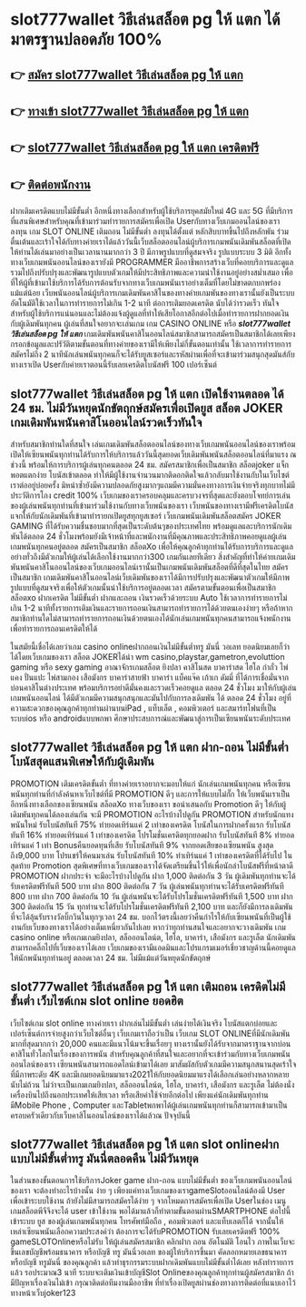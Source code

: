 # slot777wallet วิธีเล่นสล็อต pg ให้ แตก  ได้มาตรฐานปลอดภัย 100%

## 👉 [สมัคร slot777wallet วิธีเล่นสล็อต pg ให้ แตก](https://slot777wallet.com/)
## 👉 [ทางเข้า slot777wallet วิธีเล่นสล็อต pg ให้ แตก](https://slot777wallet.com/)
## 👉 [slot777wallet วิธีเล่นสล็อต pg ให้ แตก เครดิตฟรี](https://slot777wallet.com/)
## 👉 [ติดต่อพนักงาน](https://slot777wallet.com/)


ฝากเติมเครดิตแบบไม่มีขั้นต่ำ  อีกหนึ่งทางเลือกสำหรับผู้ใช้บริการยุคสมัยใหม่ 4G และ 5G ที่มีบริการที่แสนพิเศษสำหรับคุณที่เข้ามาร่วมทำรายการสมัครเพื่อเปิด Userกับทางเว็บเกมออนไลน์ของเราลงทุน เกม SLOT ONLINE เติมถอน ไม่มีขั้นต่ำ ลงทุนได้ตั้งแต่ หลักสิบบาทขึ้นไปถึงหลักพัน ร่วมตื่นเต้นและเร้าใจได้กับทางค่ายเราได้แล้ววันนี้เว็บสล็อตออนไลน์ผู้บริการเกมพนันเดิมพันสล็อตที่เปิดให้ท่านได้เล่นมาอย่างเป็นเวลานานมากกว่า 3 ปี มีภาพรูปแบบที่ดูสมจจริง รูปแบบระบบ 3 มิติ
อีกทั้งทางเว็บเกมพนันออนไลน์ของเรายังมี  PROGRAMMER มืออาชีพการสร้างเว็บที่คอยบริการและดูแล  รวมไปถึงปรับปรุงและพัฒนารูปแบบตัวเกมให้มีประสิทธิภาพและความน่าใช้งานอยู่อย่างสม่ำเสมอ เพื่อที่ให้ผู้ที่เข้ามาใช้บริการได้รับการต้อนรับจากทางเว็บเกมพนันเราอย่างเต็มที่โดยไม่ขาดตกบกพร่องแม้แต่น้อย เว็บพนันออนไลน์ผู้บริการเกมเดิมพันคาสิโนของทางค่ายเกมพันของทางเรานั้นยังเป็นระบบ อัตโนมัติใช้เวลาในการทำรายการไม่เกิน 1-2 นาที ต่อการเติมยอดเครดิต นับได้ว่ารวดเร็ว ทันใจสำหรับผู้ใช้บริการแน่นอนและไม่ต้องแจ้งผู้ดูแลที่ทำให้เสียโอกาสอีกต่อไปเมื่อทำรายการฝากยอดเงินกับผู้เดิมพันทุกคน
ผู้เล่นที่สนใจอยากจะเล่นเกม เกม CASINO ONLINE หรือ ***slot777wallet วิธีเล่นสล็อต pg ให้ แตก*** เกมเดิมพันพนันคาสิโนออนไลน์สมาชิกสามารถสมัครเป็นสมาชิกได้เลยเพียงกรอกข้อมูลและปรัวัติตามขั้นตอนที่ทางค่ายของเรามีให้เพียงไม่กี่ขั้นตอนเท่านั้น ใช้เวลาการทำรายการสมัครไม่ถึง 2 นาทีนักเล่นพนันทุกคนก็จะได้รับยูสเซอร์และรหัสผ่านเพื่อที่จะเข้ามาร่วมสนุกสุดมันส์กับทางเราเปิด Userกับค่ายเราตอนนี้รับเลยเครดิตโบนัสฟรี 100 เปอร์เซ็นต์ 

## slot777wallet วิธีเล่นสล็อต pg ให้ แตก เปิดใช้งานตลอด ได้ 24 ชม. ไม่มีวันหยุดนักขัตฤกษ์สมัครเพื่อเปิดยูส สล็อต JOKER เกมเดิมพันพนันคาสิโนออนไลน์รวดเร็วทันใจ

สำหรับสมาชิกท่านใดที่สนใจ เล่นเกมเดิมพันสล็อตออนไลน์ของทางเว็บเกมพนันออนไลน์ของเราพร้อมเปิดให้เซียนพนันทุกท่านได้รับการให้บริการแล้ววันนี้สุดยอดเว็บเดิมพันพนันสล็อตออนไลน์ที่มาแรง ณ ช่วงนี้ พร้อมให้การบริการผู้เล่นทุกคนตลอด 24 ชม. สมัครสมาชิกเพื่อเป็นสมาชิก สล็อตjoker แจ็กพอตแตกง่าย โบนัสเข้าตลอด ทำให้มีผู้ใช้งานจำนวนมากติดอกติดใจแล้วกลับมาใช้งานกับในเว็บไซต์เราต่ออยู่บ่อยครั้ง มิหนำซ้ำยังมีความปลอดภัยสูงมากๆแถมมีความมั่นคงทางการเงินจ่ายจริงทุกบาทไม่มีประวัติการโกง credit 100% เว็บเกมของเราครอบคลุมและครบวงจรที่สุดและยังตอบโจทย์การเล่นของผู้เล่นพนันทุกท่านที่เข้ามาร่วมใช้งานกับทางเว็บพนันของเรา
เว็บพนันของทางเรามีฟรีเครดิตโบนัสแจกให้กับนักเดิมพันที่เข้ามาทำรายกเปิดยูสทุกยูสเซอร์ เว็บเกมพนันเดิมพันสล็อตสมัคร JOKER GAMING ที่ได้รับความชื่นชอบมากที่สุดเป็นระดับต้นๆของประเทศไทย พร้อมดูแลและบริการนักเดิมพันได้ตลอด 24 ชั่วโมงพร้อมยังมีเจ้าหน้าที่และพนักงานที่มีคุณภาพและประสิทธิภาพคอยดูแลผู้เล่นเกมพนันทุกคนอยู่ตลอด สมัครเป็นสมาชิก สล็อตXo เพื่อให้คุณลูกค้าทุกท่านได้รับการบริการและดูแลอย่างทั่วถึงมีตัวเกมให้ผู้เล่นได้เลือกใช้งานมากกว่า300 เกมกันเลยทีเดียว
สิ่งสำคัญที่ทำให้ค่ายเกมเดิมพันพนันคาสิโนออนไลน์ของเว็บเกมออนไลน์เรานั้นเป็นเกมพนันเดิมพันสล็อตที่ดีที่สุดในไทย สมัครเป็นสมาชิก  เกมเดิมพันคาสิโนออนไลน์เว็บเดิมพันของเราได้มีการปรับปรุงและพัฒนาตัวเกมให้มีภาพรูปแบบที่ดูสมจจริงเพื่อให้ตัวเกมนั้นน่าใช้บริการอยู่ตลอดเวลา สมัครตามขั้นตอนเพื่อเป็นสมาชิก สล็อตxo ฝากเครดิต ไม่มีขั้นต่ำ ฝากและถอน เงินรวดเร็วด้วยระบบ Auto ใช้เวลาการทำรายการไม่เกิน 1-2 นาทีทั้งรายการเติมเงินและรายการถอนเงินสามารถทำรายการได้ด้วยตนเองง่ายๆ หรือถ้าหากสมาชิกท่านใดไม่สามารถทำรายการถอนเงินด้วยตนเองได้นักเล่นเกมพนันทุกคนสามารถแจ้งพนักงานเพื่อทำรายการถอนเครดิตให้ได้

ในสมัยนี้เชื่อได้เลยว่าเกม casino onlineฝากถอนเงินไม่มีขั้นต่ำทรู มันนี่ วอเลท ยอดนิยมเลยก็ว่าได้โดยเว็บเกมของเรา สล็อต JOKERได้นำ  wm casino,playstar,gametron,evoluttion gaming หรือ sexy gaming อาณาจักรเกมสล็อต ยิงปลา คาสิโนสด บาคาร่าสด ไฮโล กำถั่ว ไพ่แคง ปั่นแปะ ไพ่สามกอง เสือมังกร บาคาร่าสายฟ้า บาคาร่า แบ็คแจ๊ค เก้าเก ดัมมี่ ที่ได้การเชื่อมั่นจากบ่อนคาสิโนต่างประเทศ พร้อมบริการอย่าดีมั่นคงและรวดเร็วคอยดูแล ตลอด 24 ชั่วโมง มาให้กับผู้เล่นเกมพนันออนไลน์ ได้มีตัวเกมมีความสนุกสนุกและมันไปกับการลงเดิมพัน ได้ ตลอด 24 ชั่วโมง อยู่ที่ความสะดวกของคุณลูกค้าทุกท่านผ่านบนiPad , แท็บเล็ต , คอมพิวเตอร์ และสมาร์ทโฟนที่เป็นระบบios หรือ androidแบบพกพา ศึกษาประสบการณ์และพัฒนาสู่การเป็นเซียนพนันระดับประเทศ

## slot777wallet วิธีเล่นสล็อต pg ให้ แตก ฝาก-ถอน ไม่มีขั้นต่ำ โบนัสสุดแสนพิเศษให้กับผู้เดิมพัน

 PROMOTION  เติมเครดิตขั้นต่ำ ที่ทางค่ายเราอยากจะมอบให้แก่  นักเล่นเกมพนันทุกคน หรือเซียนพนันทุกท่านที่กำลังค้นหาเว็บไซต์ที่มี  PROMOTION ดีๆ และการให้แบบไม่กั๊ก ให้เว็บพนันเราเป็นอีกหนึ่งทางเลือกของเซียนพนัน สล็อตXo ทางเว็บของเรา ขอนำเสนอกับ Promotion ดีๆ ให้กับผู้เดิมพันทุกคนได้ลองเล่นกัน จะมี PROMOTION อะไรบ้างไปดูกัน
 PROMOTION สำหรับนักแทงพนันใหม่ รับโบนัสทันที 75% ทำยอดเทิร์นแค่ 2 เท่าของเครดิต
โบนัสในการฝากครั้งแรก รับโบนัสทันที 16% ทำยอดเทิร์นแค่ 1 เท่าของเครดิต
โปรโมชั่นเครดิตทุกยอดฝาก รับโบนัสทันที 8% ทำยอดเทิร์นแค่ 1 เท่า
Bonusคืนยอดทุนที่เสีย รับโบนัสทันที 9% จากยอดเสียของเซียนพนัน สูงสุดถึง9,000 บาท
โปรแชร์ให้คนมาเล่น รับโบนัสทันที 10% ทำเทิร์นแค่ 1 เท่าของเครดิตที่ได้รับไป
ในสุดท้าย Promotion สุดพิเศษที่ทางเว็บเกมของเราได้จัดเตรียมขึ้นไว้ให้เพื่อนักล่าโบนัสฟรีที่หน้าตาดี  PROMOTION ฝากประจำ จะมีอะไรบ้างไปดูกัน
ฝาก 1,000 ติดต่อกัน 3 วัน ผู้เดิมพันทุกท่านจะได้รับเครดิตฟรีทันที 500 บาท
ฝาก 800 ติดต่อกัน 7 วัน ผู้เล่นพนันทุกท่านจะได้รับเครดิตฟรีทันที 800 บาท
ฝาก 700 ติดต่อกัน 10 วัน ผู้เล่นพนันจะได้รับโปรโมชั่นเครดิตฟรีทันที 1,500 บาท
ฝาก 300 ติดต่อกัน 15 วัน ทุกท่านจะได้รับโปรโมชั่นเครดิตฟรีทันที 2,100 บาท
และก็ยังมีการลงเดิมพันที่จะได้ลุ้นรับรางวัลบิ๊กวินในทุกๆเวลา 24 ชม. บอกไว้ตรงนี้เลยว่าคืนกำไรให้กับเซียนพนันที่เป็นผู้ใช้งานกับเว็บของทางเราได้อย่างเต็มเหนี่ยวกันไปเลย หากว่าทุกท่านสนใจและอยากจะวางเดิมพัน เกม casino online หรือเกมเกมยิงปลา, สล็อออนไลน์ต, ไฮโล, บาคาร่า, เสือมังกร และรูเล็ต นักเดิมพันสามารถคลิ๊กไปที่เว็บของเราได้เลย เว็บเกมของเรามีแอดมินและโปรแกรมเมอร์เชี่ยวชาญด้านนี้คอยดูแลให้นักพนันทุกท่านอยู่ ตลอดเวลา 24 ชม. ไม่มีแม้แต่วันหยุดนักขัตฤกษ์

## slot777wallet วิธีเล่นสล็อต pg ให้ แตก เติมถอน เครดิตไม่มีขั้นต่ำ  เว็บไซต์เกม slot online ยอดฮิต

เว็บไซต์เกม slot online ทางค่ายเรา ฝากเล่นไม่มีขั้นต่ำ เล่นง่ายได้เงินจริง โบนัสแตกบ่อยและเปอร์เซ็นต์การจ่ายสูงกว่าเว็บไซต์อื่นๆ เว็บเกมเราถือว่าเป็น เว็บเกม SLOT ONLINEที่มีนักเดิมพันมากที่สุดมากกว่า 20,000 คนและมีแนวโน้มจะขึ้นเรื่อยๆ ทางเรานั้นยังได้รับจากมาตราฐานจากบ่อนคาสิโนทั่วโลกในเรื่องของการพนัน สำหรับคุณลูกค้าที่สนใจและอยากที่จะเข้าร่วมกับทางเว็บเกมพนันออนไลน์ของเรา เซียนพนันสามารถแอดไลน์เข้ามาได้เลย
	มาสัมผัสกับตัวเกมมีความสนุกสนานสุดเร้าใจที่มีภาพระดับ 4K และมีเกมยอดนิยมมาแรง2021ให้กับยอดนิยมมาแรงได้เลือกเล่นอย่างหลากหลายนับไม่ถ้วน  ไม่ว่าจะเป็นเกมเกมยิงปลา, สล็อออนไลน์ต, ไฮโล, บาคาร่า, เสือมังกร และรูเล็ต ไม่ต้องนั่งเครื่องบินไปถึงนอกประเทศให้เสียเวลา หรือเสียค่าใช้จ่ายอีกต่อไป เพียงแค่นักเดิมพันทุกท่านมีMobile Phone , Computer และTabletพกพาได้ผู้เล่นเกมพนันทุกท่านก็สามารถเข้ามาเป็นครอบครัวเดียวกับเว็บคาสิโนออนไลน์ของเราได้แล้วณ ปัจจุบันนี้

## slot777wallet วิธีเล่นสล็อต pg ให้ แตก slot onlineฝากแบบไม่มีขั้นต่ำทรู มันนี่ตลอดคืน ไม่มีวันหยุด

ในส่วนของขั้นตอนการใช้บริการJoker game ฝาก-ถอน แบบไม่มีขั้นต่ำ ของเว็บเกมพนันออนไลน์ของเรา จะต้องทำอะไรบ้างนั้น ง่าย ๆ เพียงแค่ทางเว็บเกมของเราgameSlotออนไลน์ต้องมี User เพื่อเข้าระบบใช้งาน ถ้ายังไม่มีสามารถสมัครได้ง่าย ๆ จากโหมดการสมัครเพื่อเปิด Userในช่อง เมนู เกมสล็อตพีจีจึงจะได้ user เข้าใช้งาน พอได้มาแล้วก็ทำตามขั้นตอนผ่านSMARTPHONE ต่อไปนี้
เข้าระบบ ยูส  ของผู้เล่นเกมพนันทุกคน โทรศัพท์มือถือ , คอมพิวเตอร์ และแท็บเลตก็ได้
จากนั้นให้เหล่าเซียนพนันเลือกความประสงค์ว่า ต้องการจะได้รับPROMOTION รับเลยเครดิตฟรี 100% gameSLOTOnlineหรือไม่รับ
ให้ผู้เล่นสมัครสมาชิก คลิกฝาก ถอน  อัตโนมัติ โอนไว ภาพในเว็บจะขึ้นเลขบัญชีพร้อมธนาคาร หรือบัญชี ทรู มันนี่วอเลท ของผู้ให้บริการขึ้นมา
คัดลอกหมายเลขธนาคาร หรือบัญชี  ทรูมันนี่ ของคุณลูกค้า แล้วทำธุรกรรมระบบฝากเดิมพันแบบไม่มีขั้นต่ำได้เลย
หลังทำรายการแล้ว รอประมาณ3 นาที ระบบจะเติมเงินเข้าบัญชีSlot Onlineของคุณลูกค้าทุกท่านผู้สมัครสมาชิก
ถ้ามีปัญหาเรื่องเงินไม่เข้า กรุณาติดต่อทีมงานมืออาชีพ ที่ทำเรื่องเปิดยูสผ่านช่องทางการติดต่อที่แนบเอาไว้ทางหน้าเว็บjoker123


